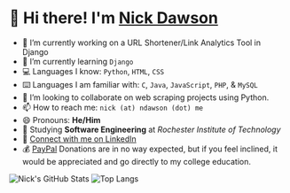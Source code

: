 # 👋 Hi there! I'm [Nick Dawson](https://ndawson.me)

- 🔭 I’m currently working on a URL Shortener/Link Analytics Tool in Django
- 🌱 I’m currently learning ```Django```
- 💻 Languages I know: ```Python```, ```HTML```, ```CSS```
- ⌨️ Languages I am familiar with: ```C```, ```Java```, ```JavaScript```, ```PHP```, & ```MySQL```
- 👯 I’m looking to collaborate on web scraping projects using Python.
- 📫 How to reach me: ```nick (at) ndawson (dot) me```
- 😄 Pronouns: **He/Him**
- 🏫 Studying **Software Engineering** at *Rochester Institute of Technology*
- 🏢 [Connect with me on LinkedIn](https://www.linkedin.com/in/nicholasmdawson/)
- 💰 [PayPal](https://paypal.me/nicholasdawson20) Donations are in no way expected, but if you feel inclined, it would be appreciated and go directly to my college education.

![Nick's GitHub Stats](https://github-readme-stats.vercel.app/api?username=NicholasDawson&theme=tokyonight&show_icons=true&cache_seconds=10000)
![Top Langs](https://github-readme-stats.vercel.app/api/top-langs/?username=NicholasDawson&theme=tokyonight&hide=TeX&layout=compact&cache_seconds=10000)
